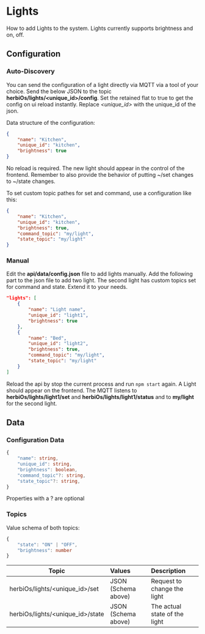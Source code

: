 # Lights

How to add Lights to the system. Lights currently supports brightness and on, off.

## Configuration

### Auto-Discovery

You can send the configuration of a light directly via MQTT via a tool of your choice. Send the below JSON to the topic **herbiOs/lights/<unique_id>/config**. Set the retained flat to true to get the config on ui reload instantly. Replace _<unique_id>_ with the unique_id of the json.

Data structure of the configuration:

```json
{
    "name": "Kitchen",
    "unique_id": "kitchen",
    "brightness": true
}
```

No reload is required. The new light should appear in the control of the frontend. Remember to also provide the behavior of putting ~/set changes to ~/state changes.

To set custom topic pathes for set and command, use a configuration like this:

```json
{
    "name": "Kitchen",
    "unique_id": "kitchen",
    "brightness": true,
    "command_topic": "my/light",
    "state_topic": "my/light"
}
```


### Manual

Edit the **api/data/config.json** file to add lights manually. Add the following part to the json file to add two light. The second light has custom topics set for command and state. Extend it to your needs. 

```json
"lights": [
    {
        "name": "Light name",
        "unique_id": "light1",
        "brightness": true
    },
    {
        "name": "Bed",
        "unique_id": "light2",
        "brightness": true,
        "command_topic": "my/light",
        "state_topic": "my/light"
    }
]
```

Reload the api by stop the current process and run `npm start` again. A Light should appear on the frontend. The MQTT listens to **herbiOs/lights/light1/set** and **herbiOs/lights/light1/status** and to **my/light** for the second light.

## Data

### Configuration Data

```Typescript
{
    "name": string,
    "unique_id": string,
    "brightness": boolean,
    "command_topic"?: string,
    "state_topic"?: string,
}
```

Properties with a ? are optional

### Topics

Value schema of both topics:

```typescript
{
    "state": "ON" | "OFF",
    "brightness": number
}
```

| Topic   |      Values      |  Description |
|----------|:-------------|:------|
| herbiOs/lights/<unique_id>/set | JSON (Schema above)  | Request to change the light |
| herbiOs/lights/<unique_id>/state |  JSON (Schema above) | The actual state of the light |
